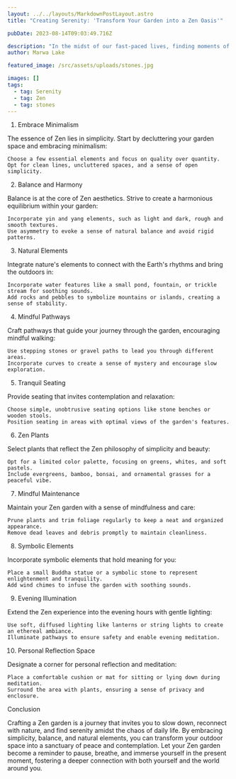 ```yaml
---
layout: ../../layouts/MarkdownPostLayout.astro
title: "Creating Serenity: 'Transform Your Garden into a Zen Oasis'"

pubDate: 2023-08-14T09:03:49.716Z

description: "In the midst of our fast-paced lives, finding moments of tranquility becomes paramount. Your garden, with its potential to be a haven of peace, is the perfect canvas for cultivating a Zen-inspired sanctuary. Infused with minimalist design, natural elements, and a sense of mindfulness, a Zen garden can become a place to find solace, reconnect with nature, and restore your inner balance. In this guide, we'll delve into the art of crafting a Zen garden that radiates serenity and invites a sense of calm into your daily routine."
author: Marwa Lake

featured_image: /src/assets/uploads/stones.jpg

images: []
tags: 
  - tag: Serenity
  - tag: Zen
  - tag: stones
---
```

1. Embrace Minimalism

The essence of Zen lies in simplicity. Start by decluttering your garden space and embracing minimalism:

    Choose a few essential elements and focus on quality over quantity.
    Opt for clean lines, uncluttered spaces, and a sense of open simplicity.

2. Balance and Harmony

Balance is at the core of Zen aesthetics. Strive to create a harmonious equilibrium within your garden:

    Incorporate yin and yang elements, such as light and dark, rough and smooth textures.
    Use asymmetry to evoke a sense of natural balance and avoid rigid patterns.

3. Natural Elements

Integrate nature's elements to connect with the Earth's rhythms and bring the outdoors in:

    Incorporate water features like a small pond, fountain, or trickle stream for soothing sounds.
    Add rocks and pebbles to symbolize mountains or islands, creating a sense of stability.

4. Mindful Pathways

Craft pathways that guide your journey through the garden, encouraging mindful walking:

    Use stepping stones or gravel paths to lead you through different areas.
    Incorporate curves to create a sense of mystery and encourage slow exploration.

5. Tranquil Seating

Provide seating that invites contemplation and relaxation:

    Choose simple, unobtrusive seating options like stone benches or wooden stools.
    Position seating in areas with optimal views of the garden's features.

6. Zen Plants

Select plants that reflect the Zen philosophy of simplicity and beauty:

    Opt for a limited color palette, focusing on greens, whites, and soft pastels.
    Include evergreens, bamboo, bonsai, and ornamental grasses for a peaceful vibe.

7. Mindful Maintenance

Maintain your Zen garden with a sense of mindfulness and care:

    Prune plants and trim foliage regularly to keep a neat and organized appearance.
    Remove dead leaves and debris promptly to maintain cleanliness.

8. Symbolic Elements

Incorporate symbolic elements that hold meaning for you:

    Place a small Buddha statue or a symbolic stone to represent enlightenment and tranquility.
    Add wind chimes to infuse the garden with soothing sounds.

9. Evening Illumination

Extend the Zen experience into the evening hours with gentle lighting:

    Use soft, diffused lighting like lanterns or string lights to create an ethereal ambiance.
    Illuminate pathways to ensure safety and enable evening meditation.

10. Personal Reflection Space

Designate a corner for personal reflection and meditation:

    Place a comfortable cushion or mat for sitting or lying down during meditation.
    Surround the area with plants, ensuring a sense of privacy and enclosure.

Conclusion

Crafting a Zen garden is a journey that invites you to slow down, reconnect with nature, and find serenity amidst the chaos of daily life. By embracing simplicity, balance, and natural elements, you can transform your outdoor space into a sanctuary of peace and contemplation. Let your Zen garden become a reminder to pause, breathe, and immerse yourself in the present moment, fostering a deeper connection with both yourself and the world around you.